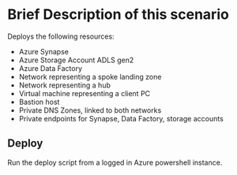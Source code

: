 # Brief Description of this scenario

Deploys the following resources:

- Azure Synapse
- Azure Storage Account ADLS gen2
- Azure Data Factory
- Network representing a spoke landing zone
- Network representing a hub
- Virtual machine representing a client PC
- Bastion host
- Private DNS Zones, linked to both networks
- Private endpoints for Synapse, Data Factory, storage accounts

## Deploy

Run the deploy script from a logged in Azure powershell instance.
